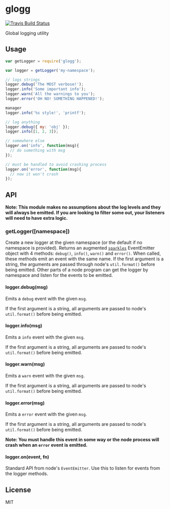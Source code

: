 # glogg

[![Travis Build Status](https://img.shields.io/travis/js-cli/glogg/master.svg?label=travis&style=flat-square)](https://travis-ci.org/js-cli/glogg)

Global logging utility

## Usage

```js
var getLogger = require('glogg');

var logger = getLogger('my-namespace');

// logs strings
logger.debug('The MOST verbose!');
logger.info('Some important info');
logger.warn('All the warnings to you');
logger.error('OH NO! SOMETHING HAPPENED!');

manager
logger.info('%s style!', 'printf');

// log anything
logger.debug({ my: 'obj' });
logger.info([1, 2, 3]);

// somewhere else
logger.on('info', function(msg){
  // do something with msg
});

// must be handled to avoid crashing process
logger.on('error', function(msg){
  // now it won't crash
});
```

## API

__Note: This module makes no assumptions about the log levels and they will always
be emitted.  If you are looking to filter some out, your listeners will need to have
extra logic.__

### getLogger([namespace])

Create a new logger at the given namespace (or the default if no namespace is provided).
Returns an augmented [`sparkles`](https://github.com/phated/sparkles) EventEmitter object
with 4 methods: `debug()`, `info()`, `warn()` and `error()`. When called, these methods emit
an event with the same name.  If the first argument is a string, the arguments
are passed through node's `util.format()` before being emitted.  Other parts
of a node program can get the logger by namespace and listen for the events to
be emitted.

#### logger.debug(msg)

Emits a `debug` event with the given `msg`.

If the first argument is a string, all arguments are passed to node's
`util.format()` before being emitted.

#### logger.info(msg)

Emits a `info` event with the given `msg`.

If the first argument is a string, all arguments are passed to node's
`util.format()` before being emitted.

#### logger.warn(msg)

Emits a `warn` event with the given `msg`.

If the first argument is a string, all arguments are passed to node's
`util.format()` before being emitted.

#### logger.error(msg)

Emits a `error` event with the given `msg`.

If the first argument is a string, all arguments are passed to node's
`util.format()` before being emitted.

__Note: You must handle this event in some way or the node process will crash
when an `error` event is emitted.__

#### logger.on(event, fn)

Standard API from node's `EventEmitter`.  Use this to listen for events from
the logger methods.

## License

MIT
